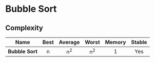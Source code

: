 # Bubble Sort

## Complexity

| Name            | Best |    Average    |     Worst     | Memory | Stable |
| --------------- | :--: | :-----------: | :-----------: | :----: | :----: |
| **Bubble Sort** |  n   | n<sup>2</sup> | n<sup>2</sup> |   1    |  Yes   |

